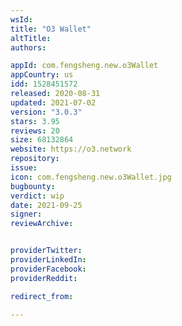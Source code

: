```yaml
---
wsId: 
title: "O3 Wallet"
altTitle: 
authors:

appId: com.fengsheng.new.o3Wallet
appCountry: us
idd: 1528451572
released: 2020-08-31
updated: 2021-07-02
version: "3.0.3"
stars: 3.95
reviews: 20
size: 68132864
website: https://o3.network
repository: 
issue: 
icon: com.fengsheng.new.o3Wallet.jpg
bugbounty: 
verdict: wip
date: 2021-09-25
signer: 
reviewArchive:


providerTwitter: 
providerLinkedIn: 
providerFacebook: 
providerReddit: 

redirect_from:

---
```


